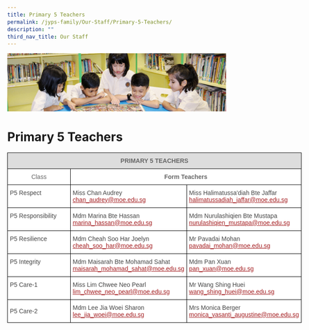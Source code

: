 ```yaml
---
title: Primary 5 Teachers
permalink: /jyps-family/Our-Staff/Primary-5-Teachers/
description: ""
third_nav_title: Our Staff
---
```

![](/images/banner.gif)

Primary 5 Teachers
==================

<style type="text/css">
.tg  {border-collapse:collapse;border-spacing:0;}
.tg td{border-color:black;border-style:solid;border-width:1px;font-family:Arial, sans-serif;font-size:14px;
  overflow:hidden;padding:10px 5px;word-break:normal;}
.tg th{border-color:black;border-style:solid;border-width:1px;font-family:Arial, sans-serif;font-size:14px;
  font-weight:normal;overflow:hidden;padding:10px 5px;word-break:normal;}
.tg .tg-20fz{background-color:#FFF;color:#A52023;text-align:left;vertical-align:top}
.tg .tg-fwnj{background-color:#FFF;color:#454545;text-align:left;vertical-align:top}
.tg .tg-feqv{background-color:#DDD;color:#666;font-weight:bold;text-align:center;vertical-align:middle}
.tg .tg-zqva{background-color:#FFF;color:#666;text-align:center;vertical-align:top}
.tg .tg-imtz{background-color:#FFF;color:#666;font-weight:bold;text-align:center;vertical-align:top}
.tg .tg-sdzj{background-color:#FFF;color:#454545;text-align:left;vertical-align:middle}
</style>
<table class="tg" style="undefined;table-layout: fixed; width: 678px">
<colgroup>
<col style="width: 146px">
<col style="width: 268px">
<col style="width: 264px">
</colgroup>
<thead>
  <tr>
    <th class="tg-feqv" colspan="3"><span style="color:#666;background-color:#DDD"> </span>PRIMARY 5 TEACHERS<span style="color:#666;background-color:#DDD"> </span></th>
  </tr>
</thead>
<tbody>
  <tr>
    <td class="tg-zqva"> Class</td>
    <td class="tg-imtz" colspan="2">Form Teachers</td>
  </tr>
  <tr>
    <td class="tg-fwnj">P5 Respect</td>
    <td class="tg-20fz"><span style="color:#454545">Miss Chan Audrey</span><br><a href="mailto:chan_audrey@moe.edu.sg" target="_blank" rel="noopener noreferrer"><span style="text-decoration:underline;color:#A52023">chan_audrey@moe.edu.sg</span></a><br></td>
    <td class="tg-20fz"><span style="color:#454545">Miss Halimatussa'diah Bte Jaffar</span><br><a href="mailto:halimatussadiah_jaffar@moe.edu.sg" target="_blank" rel="noopener noreferrer"><span style="text-decoration:underline;color:#A52023">halimatussadiah_jaffar@moe.edu.sg</span></a><br></td>
  </tr>
  <tr>
    <td class="tg-fwnj">P5 Responsibility</td>
    <td class="tg-20fz"><span style="color:#454545">Mdm Marina Bte Hassan</span><br><a href="mailto:marina_hassan@moe.edu.sg" target="_blank" rel="noopener noreferrer"><span style="text-decoration:underline;color:#A52023">marina_hassan@moe.edu.sg</span></a></td>
    <td class="tg-20fz"><span style="color:#454545">Mdm Nurulashiqien Bte Mustapa</span><br><a href="mailto:nurulashiqien_mustapa@moe.edu.sg" target="_blank" rel="noopener noreferrer"><span style="text-decoration:underline;color:#A52023">nurulashiqien_mustapa@moe.edu.sg</span></a><br></td>
  </tr>
  <tr>
    <td class="tg-fwnj">P5 Resilience</td>
    <td class="tg-20fz"><span style="color:#454545">Mdm Cheah Soo Har Joelyn</span><br><a href="mailto:cheah_soo_har@moe.edu.sg" target="_blank" rel="noopener noreferrer"><span style="text-decoration:underline;color:#A52023">cheah_soo_har@moe.edu.sg</span></a><br></td>
    <td class="tg-20fz"><span style="color:#454545">Mr Pavadai Mohan</span><br><a href="mailto:pavadai_mohan@moe.edu.sg" target="_blank" rel="noopener noreferrer"><span style="text-decoration:underline;color:#A52023">pavadai_mohan@moe.edu.sg</span></a><br></td>
  </tr>
  <tr>
    <td class="tg-fwnj">P5 Integrity</td>
    <td class="tg-20fz"><span style="color:#454545">Mdm Maisarah Bte Mohamad Sahat</span><br><a href="mailto:maisarah_mohamad_sahat@moe.edu.sg" target="_blank" rel="noopener noreferrer"><span style="text-decoration:underline;color:#A52023">maisarah_mohamad_sahat@moe.edu.sg</span></a></td>
    <td class="tg-20fz"><span style="color:#454545">Mdm Pan Xuan</span><br><a href="mailto:pan_xuan@moe.edu.sg" target="_blank" rel="noopener noreferrer"><span style="text-decoration:underline;color:#A52023">pan_xuan@moe.edu.sg</span></a><br></td>
  </tr>
  <tr>
    <td class="tg-fwnj">P5 Care-1</td>
    <td class="tg-20fz"><span style="color:#454545">Miss Lim Chwee Neo Pearl</span><br><a href="mailto:lim_chwee_neo_pearl@moe.edu.sg" target="_blank" rel="noopener noreferrer"><span style="text-decoration:underline;color:#A52023">lim_chwee_neo_pearl@moe.edu.sg</span></a><br></td>
    <td class="tg-fwnj">Mr Wang Shing Huei<br><a href="mailto:wang_shing_huei@moe.edu.sg" target="_blank" rel="noopener noreferrer"><span style="text-decoration:underline;color:#A52023">wang_shing_huei@moe.edu.sg</span></a><br></td>
  </tr>
  <tr>
    <td class="tg-sdzj">P5 Care-2</td>
    <td class="tg-20fz"><span style="color:#454545">Mdm Lee Jia Woei Sharon</span><br><a href="mailto:lee_jia_woei@moe.edu.sg" target="_blank" rel="noopener noreferrer"><span style="text-decoration:underline;color:#A52023">lee_jia_woei@moe.edu.sg</span></a><br></td>
    <td class="tg-20fz"><span style="color:#454545">Mrs Monica Berger</span><br><a href="mailto:monica_vasanti_augustine@moe.edu.sg" target="_blank" rel="noopener noreferrer"><span style="text-decoration:underline;color:#A52023">monica_vasanti_augustine@moe.edu.sg</span></a><br></td>
  </tr>
</tbody>
</table>